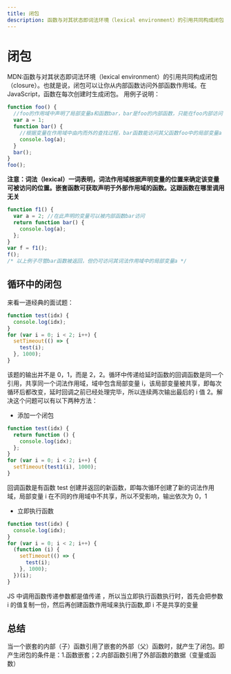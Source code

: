 ```yaml
---
title: 闭包
description: 函数与对其状态即词法环境（lexical environment）的引用共同构成闭包（closure）
---
```


# 闭包

MDN:函数与对其状态即词法环境（lexical environment）的引用共同构成闭包（closure）。也就是说，闭包可以让你从内部函数访问外部函数作用域。在 JavaScript，函数在每次创建时生成闭包。
用例子说明：

```js
function foo() {
  //foo的作用域中声明了局部变量a和函数bar，bar是foo的内部函数，只能在foo内部访问
  var a = 1;
  function bar() {
    //根据变量在作用域中由内而外的查找过程，bar函数能访问其父函数foo中的局部变量a
    console.log(a);
  }
  bar();
}
foo();
```

**注意：词法（lexical）一词表明，词法作用域根据声明变量的位置来确定该变量可被访问的位置。嵌套函数可获取声明于外部作用域的函数。这跟函数在哪里调用无关**

```js
function f1() {
  var a = 2; //在此声明的变量可以被内部函数bar访问
  return function bar() {
    console.log(a);
  };
}
var f = f1();
f();
/* 以上例子尽管bar函数被返回，但仍可访问其词法作用域中的局部变量a */
```

## 循环中的闭包

来看一道经典的面试题：

```js
function test(idx) {
  console.log(idx);
}
for (var i = 0; i < 2; i++) {
  setTimeout(() => {
    test(i);
  }, 1000);
}
```

该题的输出并不是 0，1，而是 2，2。循环中传递给延时函数的回调函数是同一个引用，共享同一个词法作用域，域中包含局部变量 i，该局部变量被共享，即每次循环后都改变，延时回调之前已经处理完毕，所以连续两次输出最后的 i 值 2。解决这个问题可以有以下两种方法：

- 添加一个闭包

```js
function test(idx) {
  return function () {
    console.log(idx);
  };
}
for (var i = 0; i < 2; i++) {
  setTimeout(test1(i), 1000);
}
```

回调函数是有函数 test 创建并返回的新函数，即每次循环创建了新的词法作用域，局部变量 i 在不同的作用域中不共享，所以不受影响，输出依次为 0，1

- 立即执行函数

```js
function test(idx) {
  console.log(idx);
}
for (var i = 0; i < 2; i++) {
  (function (i) {
    setTimeout(() => {
      test(i);
    }, 1000);
  })(i);
}
```

JS 中调用函数传递参数都是值传递 ，所以当立即执行函数执行时，首先会把参数 i 的值复制一份，然后再创建函数作用域来执行函数,即 i 不是共享的变量

## 总结

当一个嵌套的内部（子）函数引用了嵌套的外部（父）函数时，就产生了闭包。即产生闭包的条件是：1.函数嵌套；2.内部函数引用了外部函数的数据（变量或函数）
